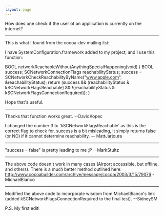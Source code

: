 ```yaml
---
layout: page
---
```




How does one check if the user of an application is currently on the internet?

----

This is what I found from the cocoa-dev mailing list:

I have SystemConfiguration.framework added to my project, and I use this function:

    
BOOL networkReachableWithoutAnythingSpecialHappening(void) {
	BOOL success;
	SCNetworkConnectionFlags reachabilityStatus;
	success = SCNetworkCheckReachabilityByName("www.apple.com",
                                               &reachabilityStatus);
	return (success && (reachabilityStatus & kSCNetworkFlagsReachable) && !(reachabilityStatus & kSCNetworkFlagsConnectionRequired));
}


Hope that's useful.

----

Thanks that function works great. --DavidKopec

I changed the number 3 to 'kSCNetworkFlagsReachable' as this is the correct flag to check for.  success is a bit misleading, it simply returns false (or NO) if it cannot determine reachability. -- MattJarjoura

----

"success = false"  is pretty leading to me ;P --MarkStultz

----

The above code doesn't work in many cases (Airport accessible, but offline, and others). There is a much better method outlined here: http://www.cocoabuilder.com/archive/message/cocoa/2003/3/15/79076 - MichaelBianco

----

Modified the above code to incorporate wisdom from MichaelBianco's link (added kSCNetworkFlagsConnectionRequired to the final test). --SidneySM

P.S. My first edit!
